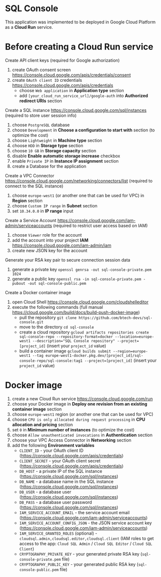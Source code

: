 # SQL Console

This application was implemented to be deployed in Google Cloud Platform as a **Cloud Run** service.

# Before creating a Cloud Run service

Create API client keys (required for Google authorization)
1. create OAuth consent screen https://console.cloud.google.com/apis/credentials/consent
2. create `OAuth client ID` credentials https://console.cloud.google.com/apis/credentials
   - choose `Web application` in **Application type** section
   - add `[your_cloud_run_service_url]/google-auth` into **Authorized redirect URIs** section

Create a SQL instance https://console.cloud.google.com/sql/instances (required to store user session info)
1. choose `PostgreSQL` database
2. choose `Development` in **Choose a configuration to start with** section (to optimize the cost)
3. choose `Lightweight` in **Machine type** section
4. choose `HDD` in **Storage type** section
5. choose `10 GB` in **Storage capacity** section
6. disable **Enable automatic storage increase** checkbox
7. enable `Private IP` in **Instance IP assignment** section
8. create a Database for the application

Create a VPC Connector https://console.cloud.google.com/networking/connectors/list (required to connect to the SQL instance)
1. choose `europe-west1` (or another one that can be used for VPC) in **Region** section
2. choose `Custom IP range` in **Subnet** section
3. set `10.34.0.0` in **IP range** input

Create a Service Account https://console.cloud.google.com/iam-admin/serviceaccounts (required to restrict user access based on IAM)
1. choose `Viewer` role for the account
2. add the account into your project **IAM** https://console.cloud.google.com/iam-admin/iam
3. create new JSON key for the account 

Generate your RSA key pair to secure connection session data
1. generate a private key `openssl genrsa -out sql-console-private.pem 1024`
2. generate a public key `openssl rsa -in sql-console-private.pem -pubout -out sql-console-public.pem`

Create a Docker container image
1. open Cloud Shell https://console.cloud.google.com/cloudshelleditor
2. execute the following commands (full manual https://cloud.google.com/build/docs/build-push-docker-image)
   - pull the repository `git clone https://github.com/btech-devs/sql-console.git`
   - move to the directory `cd sql-console`
   - create a cloud repository `gcloud artifacts repositories create sql-console-repo --repository-format=docker --location=europe-west1 --description="SQL Console repository" --project=[project_id]` (insert your `project_id` value)
   - build a container image `gcloud builds submit --region=europe-west1 --tag europe-west1-docker.pkg.dev/[project_id]/sql-console-repo/sql-console:tag1 --project=[project_id]` (insert your `project_id` value)

# Docker image

[//]: # (1. push a Docker image into your Google Container Registry https://cloud.google.com/container-registry/docs/pushing-and-pulling)
1. create a new Cloud Run service https://console.cloud.google.com/run
2. choose your Docker image in **Deploy one revision from an existing container image** section
3. choose `europe-west1` region (or another one that can be used for VPC)
4. choose `CPU is only allocated during request processing` in **CPU allocation and pricing** section
5. set `0` in **Minimum number of instances** (to optimize the cost)
6. choose `Allow unauthenticated invocations` in **Authentication** section
7. choose your VPC Access Connector in **Networking** section
8. add the following **Environment variables**
   * `CLIENT_ID` - your OAuth client ID (https://console.cloud.google.com/apis/credentials)
   * `CLIENT_SECRET` - your OAuth client secret (https://console.cloud.google.com/apis/credentials)
   * `DB_HOST` - a private IP of the SQL instance (https://console.cloud.google.com/sql/instances)
   * `DB_NAME` - a database name in the SQL instance (https://console.cloud.google.com/sql/instances)
   * `DB_USER` - a database user (https://console.cloud.google.com/sql/instances)
   * `DB_PASS` - a database user password (https://console.cloud.google.com/sql/instances)
   * `IAM_SERVICE_ACCOUNT_EMAIL` - the service account email (https://console.cloud.google.com/iam-admin/serviceaccounts)
   * `IAM_SERVICE_ACCOUNT_CONFIG_JSON` - the JSON service account key (https://console.cloud.google.com/iam-admin/serviceaccounts)
   * `IAM_SERVICE_GRANTED_ROLES` (optional) - `cloudsql.admin,cloudsql.editor,cloudsql.client` (IAM roles to get access to the app: `Cloud SQL Admin` / `Cloud SQL Editor` / `Cloud SQL Client`)
   * `CRYPTOGRAPHY_PRIVATE_KEY` - your generated private RSA key (`sql-console-private.pem` file)
   * `CRYPTOGRAPHY_PUBLIC_KEY` - your generated public RSA key (`sql-console-public.pem` file)